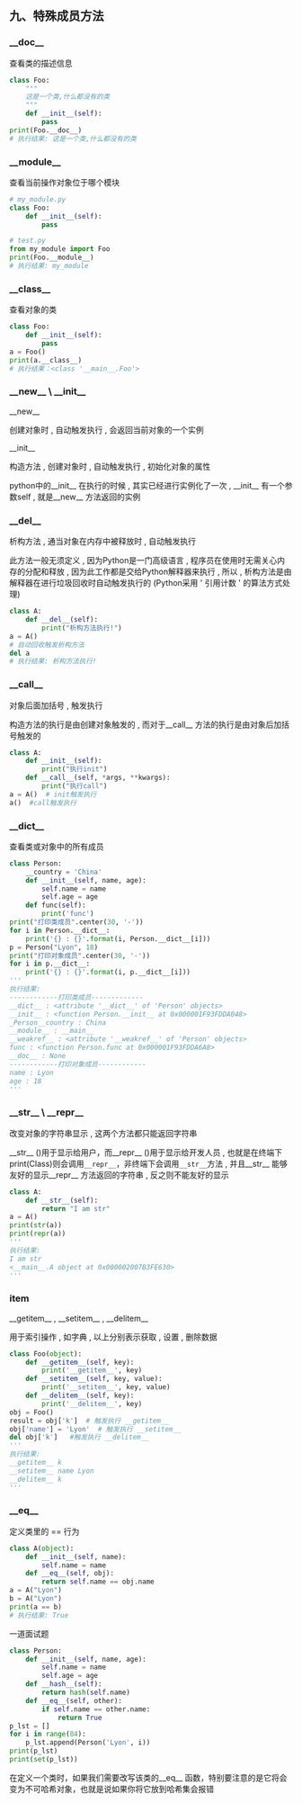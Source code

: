 ## 九、特殊成员方法

### \_\_doc\_\_   

查看类的描述信息

```python
class Foo:
    """
    这是一个类,什么都没有的类
    """
    def __init__(self):
        pass
print(Foo.__doc__)
# 执行结果: 这是一个类,什么都没有的类
```

### \_\_module\_\_  

查看当前操作对象位于哪个模块

```python
# my_module.py
class Foo:
    def __init__(self):
        pass
```

```python
# test.py
from my_module import Foo
print(Foo.__module__)
# 执行结果: my_module
```

### \_\_class\_\_  

查看对象的类

```python
class Foo:
    def __init__(self):
        pass
a = Foo()
print(a.__class__)
# 执行结果：<class '__main__.Foo'>
```

### \_\_new\_\_  \  \_\_init\_\_  

\_\_new\_\_

创建对象时 , 自动触发执行 , 会返回当前对象的一个实例 

\_\_init\_\_ 

构造方法 , 创建对象时 , 自动触发执行 , 初始化对象的属性

python中的\_\_init\_\_ 在执行的时候 , 其实已经进行实例化了一次 , \_\_init\_\_ 有一个参数self , 就是\_\_new\_\_ 方法返回的实例

### \_\_del\_\_  

析构方法 , 通当对象在内存中被释放时 , 自动触发执行

此方法一般无须定义 , 因为Python是一门高级语言 , 程序员在使用时无需关心内存的分配和释放 , 因为此工作都是交给Python解释器来执行 , 所以 , 析构方法是由解释器在进行垃圾回收时自动触发执行的 (Python采用 ' 引用计数 ' 的算法方式处理)

```python
class A:
    def __del__(self):
        print("析构方法执行!")
a = A()
# 自动回收触发析构方法
del a
# 执行结果: 析构方法执行!
```

### \_\_call\_\_   

对象后面加括号 , 触发执行

构造方法的执行是由创建对象触发的 , 而对于\_\_call\_\_ 方法的执行是由对象后加括号触发的

```python
class A:
    def __init__(self):
        print("执行init")
    def __call__(self, *args, **kwargs):
        print("执行call")
a = A()  # init触发执行
a()  #call触发执行
```

### \_\_dict\_\_  

查看类或对象中的所有成员

```python
class Person:
    __country = 'China'
    def __init__(self, name, age):
        self.name = name
        self.age = age
    def func(self):
        print('func')
print("打印类成员".center(30, '-'))
for i in Person.__dict__:
    print('{} : {}'.format(i, Person.__dict__[i]))
p = Person("Lyon", 18)
print("打印对象成员".center(30, '-'))
for i in p.__dict__:
    print('{} : {}'.format(i, p.__dict__[i]))
'''
执行结果:
------------打印类成员-------------
__dict__ : <attribute '__dict__' of 'Person' objects>
__init__ : <function Person.__init__ at 0x000001F93FDDA048>
_Person__country : China
__module__ : __main__
__weakref__ : <attribute '__weakref__' of 'Person' objects>
func : <function Person.func at 0x000001F93FDDA6A8>
__doc__ : None
------------打印对象成员------------
name : Lyon
age : 18
'''
```

### \_\_str\_\_  \  \_\_repr\_\_  

改变对象的字符串显示 , 这两个方法都只能返回字符串

\_\_str\_\_ ()用于显示给用户，而\_\_repr\_\_ ()用于显示给开发人员 , 也就是在终端下print(Class)则会调用`__repr__`，非终端下会调用`__str__`方法 , 并且\_\_str\_\_ 能够友好的显示\_\_repr\_\_ 方法返回的字符串 , 反之则不能友好的显示

```python
class A:
    def __str__(self):
        return "I am str"
a = A()
print(str(a))
print(repr(a))
'''
执行结果:
I am str
<__main__.A object at 0x000002007B3FE630>
'''
```

### item  

\_\_getitem\_\_ , \_\_setitem\_\_ , \_\_delitem\_\_

用于索引操作 , 如字典 , 以上分别表示获取 , 设置 , 删除数据

```python
class Foo(object):
    def __getitem__(self, key):
        print('__getitem__', key)
    def __setitem__(self, key, value):
        print('__setitem__', key, value)
    def __delitem__(self, key):
        print('__delitem__', key)
obj = Foo()
result = obj['k']  # 触发执行 __getitem__
obj['name'] = 'Lyon'  # 触发执行 __setitem__
del obj['k']   #触发执行 __delitem__
'''
执行结果:
__getitem__ k
__setitem__ name Lyon
__delitem__ k
'''
```

### \_\_eq\_\_  

定义类里的 == 行为

```python
class A(object):
    def __init__(self, name):
        self.name = name
    def __eq__(self, obj):
        return self.name == obj.name
a = A("Lyon")
b = A("Lyon")
print(a == b)
# 执行结果: True
```

一道面试题

```python
class Person:
    def __init__(self, name, age):
        self.name = name
        self.age = age
    def __hash__(self):
        return hash(self.name)
    def __eq__(self, other):
        if self.name == other.name:
            return True
p_lst = []
for i in range(84):
    p_lst.append(Person('Lyon', i))
print(p_lst)
print(set(p_lst))
```

在定义一个类时，如果我们需要改写该类的\_\_eq\_\_ 函数，特别要注意的是它将会变为不可哈希对象，也就是说如果你将它放到哈希集会报错